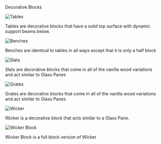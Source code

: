 Decorative Blocks

![Tables](block:betterwithmods:wood_table@1)

Tables are decorative blocks that have a solid top surface with dynamic support beams below.

![Benches](block:betterwithmods:wood_bench@1)

Benches are identical to tables in all ways except that it is only a half block

![Slats](block:betterwithmods:slats@1)

Slats are decorative blocks that come in all of the vanilla wood variations and act similar to Glass Panes

![Grates](block:betterwithmods:grate@1)

 Grates are decorative blocks that come in all of the vanilla wood variations and act similar to Glass Panes

![Wicker](block:betterwithmods:wicker)

 Wicker is a decorative block that acts similar to a Glass Pane.

![Wicker Block](block:betterwithmods:aesthetic@12)

Wicker Block is a full block version of Wicker

